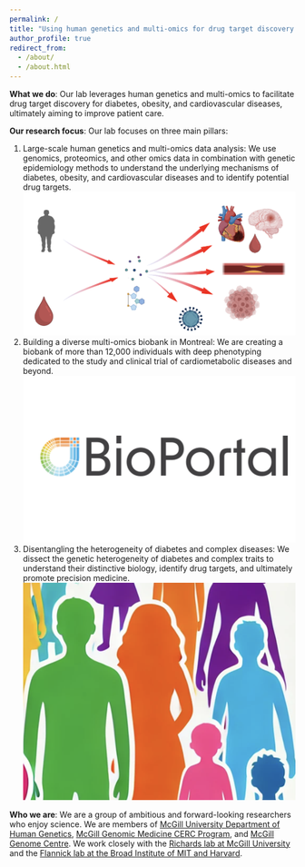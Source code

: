 ```yaml
---
permalink: /
title: "Using human genetics and multi-omics for drug target discovery and improving clinical care"
author_profile: true
redirect_from: 
  - /about/
  - /about.html
---
```


**What we do**: Our lab leverages human genetics and multi-omics to facilitate drug target discovery for diabetes, obesity, and cardiovascular diseases, ultimately aiming to improve patient care.


**Our research focus**: Our lab focuses on three main pillars:
1. Large-scale human genetics and multi-omics data analysis: We use genomics, proteomics, and other omics data in combination with genetic epidemiology methods to understand the underlying mechanisms of diabetes, obesity, and cardiovascular diseases and to identify potential drug targets.
![omics](image_omics.png)
2. Building a diverse multi-omics biobank in Montreal: We are creating a biobank of more than 12,000 individuals with deep phenotyping dedicated to the study and clinical trial of cardiometabolic diseases and beyond.
![bioportal](image_bioportal.png)
3. Disentangling the heterogeneity of diabetes and complex diseases: We dissect the genetic heterogeneity of diabetes and complex traits to understand their distinctive biology, identify drug targets, and ultimately promote precision medicine.
![diversity](image_diversity2.png)

**Who we are**: We are a group of ambitious and forward-looking researchers who enjoy science. We are members of [McGill University Department of Human Genetics](https://www.mcgill.ca/humangenetics/), [McGill Genomic Medicine CERC Program](https://www.genomic-medicine-cerc.online/), and [McGill Genome Centre](https://www.mcgillgenomecentre.ca/). We work closely with the [Richards lab at McGill University](https://www.mcgill.ca/genepi/) and the [Flannick lab at the Broad Institute of MIT and Harvard](https://www.flannicklab.org/).
